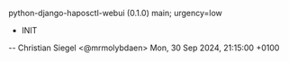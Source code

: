 python-django-haposctl-webui (0.1.0) main; urgency=low

  * INIT

 -- Christian Siegel <@mrmolybdaen> Mon, 30 Sep 2024, 21:15:00 +0100
